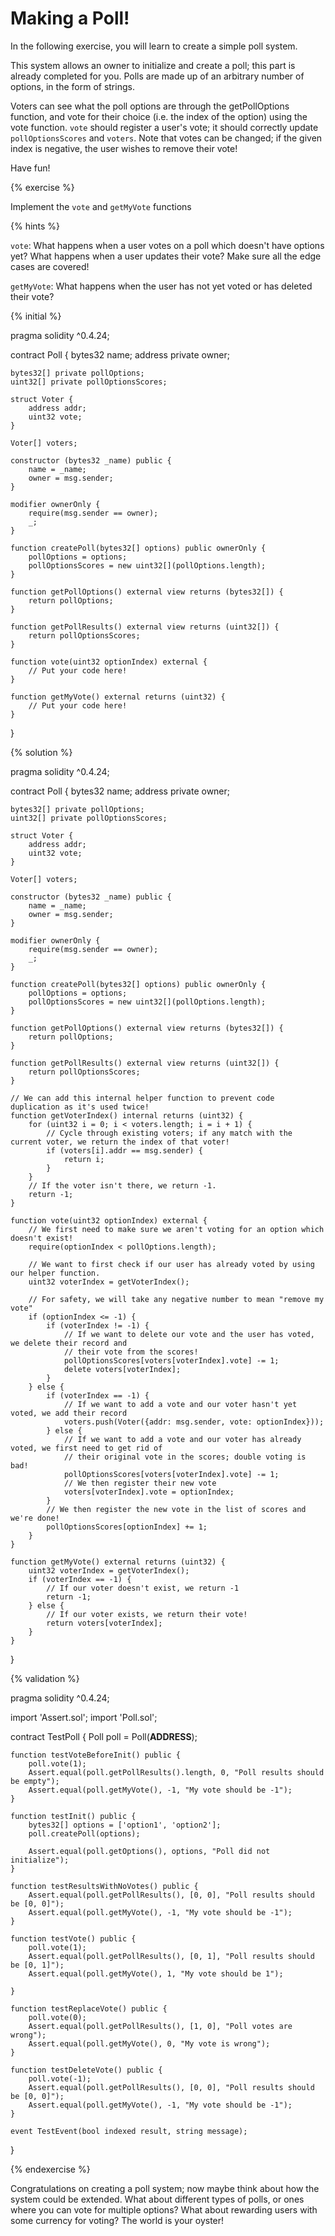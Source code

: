 # Making a Poll!

In the following exercise, you will learn to create a simple poll system.

This system allows an owner to initialize and create a poll; this part is already completed for you.
Polls are made up of an arbitrary number of options, in the form of strings.

Voters can see what the poll options are through the getPollOptions function, and vote for their choice (i.e. the index of the option) using the vote function.
`vote` should register a user's vote; it should correctly update `pollOptionsScores` and `voters`. Note that votes can be changed; if the given index is negative, the user wishes to remove their vote!

Have fun!

{% exercise %}

Implement the `vote` and `getMyVote` functions

{% hints %}

`vote`: What happens when a user votes on a poll which doesn't have options yet? What happens when a user updates their vote? Make sure all the edge cases are covered!

`getMyVote`: What happens when the user has not yet voted or has deleted their vote?

{% initial %}

pragma solidity ^0.4.24;

contract Poll {
    bytes32 name;
    address private owner;

    bytes32[] private pollOptions;
    uint32[] private pollOptionsScores;

    struct Voter {
        address addr;
        uint32 vote;
    }
    
    Voter[] voters;

    constructor (bytes32 _name) public {
        name = _name;
        owner = msg.sender;
    }

    modifier ownerOnly {
        require(msg.sender == owner);
        _;
    }

    function createPoll(bytes32[] options) public ownerOnly {
        pollOptions = options;
        pollOptionsScores = new uint32[](pollOptions.length);
    }

    function getPollOptions() external view returns (bytes32[]) {
        return pollOptions;
    }

    function getPollResults() external view returns (uint32[]) {
        return pollOptionsScores;
    }

    function vote(uint32 optionIndex) external {
        // Put your code here!
    }

    function getMyVote() external returns (uint32) {
        // Put your code here!
    }
}

{% solution %}

pragma solidity ^0.4.24;

contract Poll {
    bytes32 name;
    address private owner;

    bytes32[] private pollOptions;
    uint32[] private pollOptionsScores;

    struct Voter {
        address addr;
        uint32 vote;
    }
    
    Voter[] voters;

    constructor (bytes32 _name) public {
        name = _name;
        owner = msg.sender;
    }

    modifier ownerOnly {
        require(msg.sender == owner);
        _;
    }

    function createPoll(bytes32[] options) public ownerOnly {
        pollOptions = options;
        pollOptionsScores = new uint32[](pollOptions.length);
    }

    function getPollOptions() external view returns (bytes32[]) {
        return pollOptions;
    }

    function getPollResults() external view returns (uint32[]) {
        return pollOptionsScores;
    }
    
    // We can add this internal helper function to prevent code duplication as it's used twice!
    function getVoterIndex() internal returns (uint32) {
        for (uint32 i = 0; i < voters.length; i = i + 1) {
            // Cycle through existing voters; if any match with the current voter, we return the index of that voter!
            if (voters[i].addr == msg.sender) {
                return i;
            }
        }
        // If the voter isn't there, we return -1.
        return -1;
    }

    function vote(uint32 optionIndex) external {
        // We first need to make sure we aren't voting for an option which doesn't exist!
        require(optionIndex < pollOptions.length);

        // We want to first check if our user has already voted by using our helper function.
        uint32 voterIndex = getVoterIndex();
        
        // For safety, we will take any negative number to mean "remove my vote"
        if (optionIndex <= -1) {
            if (voterIndex != -1) {
                // If we want to delete our vote and the user has voted, we delete their record and
                // their vote from the scores!
                pollOptionsScores[voters[voterIndex].vote] -= 1;
                delete voters[voterIndex];
            }
        } else {
            if (voterIndex == -1) {
                // If we want to add a vote and our voter hasn't yet voted, we add their record
                voters.push(Voter({addr: msg.sender, vote: optionIndex}));
            } else {
                // If we want to add a vote and our voter has already voted, we first need to get rid of 
                // their original vote in the scores; double voting is bad!
                pollOptionsScores[voters[voterIndex].vote] -= 1;
                // We then register their new vote
                voters[voterIndex].vote = optionIndex;
            }
            // We then register the new vote in the list of scores and we're done!
            pollOptionsScores[optionIndex] += 1;
        }
    }

    function getMyVote() external returns (uint32) {
        uint32 voterIndex = getVoterIndex();
        if (voterIndex == -1) {
            // If our voter doesn't exist, we return -1
            return -1;
        } else {
            // If our voter exists, we return their vote!
            return voters[voterIndex];
        }
    }
}

{% validation %}

pragma solidity ^0.4.24;

import 'Assert.sol';
import 'Poll.sol';

contract TestPoll {
    Poll poll = Poll(__ADDRESS__);

    function testVoteBeforeInit() public {
        poll.vote(1);
        Assert.equal(poll.getPollResults().length, 0, "Poll results should be empty");
        Assert.equal(poll.getMyVote(), -1, "My vote should be -1");
    }
    
    function testInit() public {
        bytes32[] options = ['option1', 'option2'];
        poll.createPoll(options);
        
        Assert.equal(poll.getOptions(), options, "Poll did not initialize");
    }
    
    function testResultsWithNoVotes() public {
        Assert.equal(poll.getPollResults(), [0, 0], "Poll results should be [0, 0]");
        Assert.equal(poll.getMyVote(), -1, "My vote should be -1");
    }
    
    function testVote() public {
        poll.vote(1);
        Assert.equal(poll.getPollResults(), [0, 1], "Poll results should be [0, 1]");
        Assert.equal(poll.getMyVote(), 1, "My vote should be 1");

    }
    
    function testReplaceVote() public {
        poll.vote(0);
        Assert.equal(poll.getPollResults(), [1, 0], "Poll votes are wrong");
        Assert.equal(poll.getMyVote(), 0, "My vote is wrong");
    }
    
    function testDeleteVote() public {
        poll.vote(-1);
        Assert.equal(poll.getPollResults(), [0, 0], "Poll results should be [0, 0]");
        Assert.equal(poll.getMyVote(), -1, "My vote should be -1");
    }
    
    event TestEvent(bool indexed result, string message);
}

{% endexercise %}

Congratulations on creating a poll system; now maybe think about how the system could be extended. What about different types of polls, or ones where you can vote for multiple options? What about rewarding users with some currency for voting? The world is your oyster!